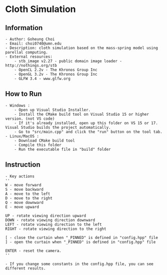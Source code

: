 # Cloth Simulation
## Information
    - Author: Goheung Choi
    - Email: choi0740@umn.edu
    - Description: cloth simulation based on the mass-spring model using parellal computing.
    - External resources: 
        - stb_image v2.27 - public domain image loader - http://nothings.org/stb
        - OpenCL 2.2v - The Khronos Group Inc
        - OpenGL 3.2v - The Khronos Group Inc
        - GLFW 3.4 - www.glfw.org

## How to Run
    - Windows :
        - Open up Visual Studio Installer.
        - Install the CMake build tool on Visual Studio 15 or higher version. (not VS code)
        - If it's already installed, open up this folder on VS 15 or 17. Visual Studio builds the project automatically.
        - Go to "src/main.cpp" and click the "run" button on the tool tab.
    - Linux/MacOS :
        - Download CMake build tool
        - Compile this folder
        - Run the executable file in "build" folder

## Instruction

    - Key actions
    ''
    W - move forward
    S - move backward
    A - move to the left
    D - move to the right
    Q - move downward
    E - move upward
        
    UP - rotate viewing direction upward
    DOWN - rotate viewing direction downward
    LEFT - rotate viewing direction to the left
    RIGHT - rotate viewing direction to the right
        
    [ - close the curtain when "_PINNED" is defined in "config.hpp" file
    ] - open the curtain when "_PINNED" is defined in "config.hpp" file

    ENTER - reset the camera.
    ''

    - If you change some constants in the config.hpp file, you can see different results.
